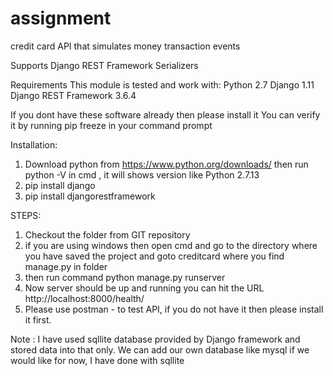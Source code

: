 # assignment
credit card  API that simulates money  transaction events

Supports Django REST Framework Serializers

Requirements
This module is tested and work with:
Python 2.7
Django 1.11
Django REST Framework 3.6.4

If you dont have these software already then please install it
You can verify it by running pip freeze in your command prompt

Installation:
1) Download python from https://www.python.org/downloads/
 then run python -V in cmd , it will shows version like Python 2.7.13
2) pip install django
3) pip install djangorestframework

STEPS:
1) Checkout the folder from GIT repository
2) if you are using windows then open cmd and go to the directory where you have saved the project and goto creditcard where you find manage.py in folder
3) then run command    python manage.py runserver 
4) Now server should be up and running you can hit the URL http://localhost:8000/health/
4) Please use postman - to test API, if you do not have it then please install it first.

Note : I have used sqllite database provided by Django framework and stored data into that only. 
We can add our own database like mysql if we would like for now, I have done with sqllite

